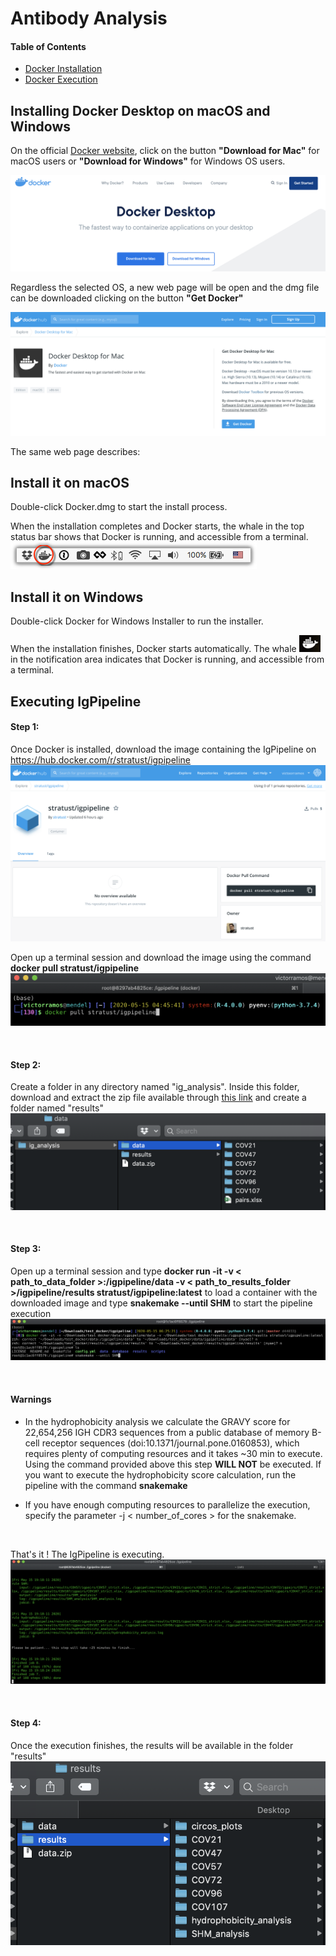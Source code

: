 # Antibody Analysis

#### Table of Contents  
* [Docker Installation](#installing-docker-desktop-on-macos-and-windows)
* [Docker Execution](#executing-igpipeline)


## Installing Docker Desktop on macOS and Windows

On the official [Docker website](https://www.docker.com/products/docker-desktop), click on the button **"Download for Mac"** for macOS users or **"Download for Windows"** for Windows OS users.

![](img/img1.png "")

Regardless the selected OS, a new web page will be open and the dmg file can be downloaded clicking on the button **"Get Docker"**

![](img/img2.png "")

The same web page describes:

## Install it on macOS
Double-click Docker.dmg to start the install process.

When the installation completes and Docker starts, the whale in the top status bar shows that Docker is running, and accessible from a terminal.
![](img/img3.png "")

## Install it on Windows
Double-click Docker for Windows Installer to run the installer.

When the installation finishes, Docker starts automatically. The whale ![](img/img4.png "") in the notification area indicates that Docker is running, and accessible from a terminal.

## Executing IgPipeline
#### Step 1:
Once Docker is installed, download the image containing the IgPipeline on https://hub.docker.com/r/stratust/igpipeline
![](img/img5.png "")  

Open up a terminal session and download the image using the command **docker pull stratust/igpipeline**  
![](img/img6.png "")  

<br/>

#### Step 2:
Create a folder in any directory named "ig_analysis". Inside this folder, download and extract the zip file available through [this link](https://rockefeller.app.box.com/s/vboi2buc769w7r1yo6vhpcxnfcbbn807) and create a folder named "results"  
![](img/img7.png "")  

<br/>

#### Step 3:
Open up a terminal session and type **docker run -it -v < path_to_data_folder >:/igpipeline/data -v < path_to_results_folder >/igpipeline/results stratust/igpipeline:latest** to load a container with the downloaded image and type **snakemake --until SHM** to start the pipeline execution
![](img/img8.png "")  

<br/>

#### Warnings
- In the hydrophobicity analysis we calculate the GRAVY score for 22,654,256 IGH CDR3 sequences from a public database of memory B-cell receptor sequences (doi:10.1371/journal.pone.0160853), which requires plenty of computing resources and it takes ~30 min to execute. Using the command provided above this step **WILL NOT** be executed. If you want to execute the hydrophobicity score calculation, run the pipeline with the command **snakemake**

- If you have enough computing resources to parallelize the execution, specify the parameter -j < number_of_cores > for the snakemake.

<br/>

That's it ! The IgPipeline is executing.
![](img/img9.png "")  

<br/>

#### Step 4:
Once the execution finishes, the results will be available in the folder "results"
![](img/img10.png "")  

<br/>


